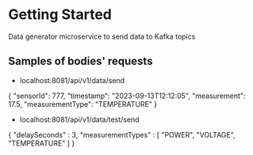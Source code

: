 # Getting Started
Data generator microservice to send data to Kafka topics

## Samples of bodies' requests

* localhost:8081/api/v1/data/send

{
"sensorId": 777,
"timestamp": "2023-09-13T12:12:05",
"measurement": 17.5,
"measurementType": "TEMPERATURE"
}

* localhost:8081/api/v1/data/test/send

{
"delaySeconds" : 3,
"measurementTypes" : [
"POWER",
"VOLTAGE",
"TEMPERATURE"
]
}

